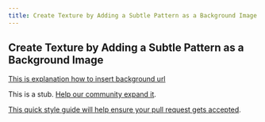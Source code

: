 ```yaml
---
title: Create Texture by Adding a Subtle Pattern as a Background Image
---
```

## Create Texture by Adding a Subtle Pattern as a Background Image
<a href='https://www.w3schools.com/cssref/css3_pr_background.asp' target='_blank' rel='nofollow'>This is explanation how to insert background url</a>

This is a stub. <a href='https://github.com/freecodecamp/guides/tree/master/src/pages/certifications/responsive-web-design/applied-visual-design/create-texture-by-adding-a-subtle-pattern-as-a-background-image/index.md' target='_blank' rel='nofollow'>Help our community expand it</a>.

<a href='https://github.com/freecodecamp/guides/blob/master/README.md' target='_blank' rel='nofollow'>This quick style guide will help ensure your pull request gets accepted</a>.

<!-- The article goes here, in GitHub-flavored Markdown. Feel free to add YouTube videos, images, and CodePen/JSBin embeds  -->
